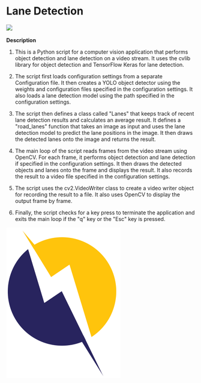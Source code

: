 # Lane Detection
![](https://researchleap.com/wp-content/uploads/2021/12/AI_Drive_Reasoning-002.png)


**Description**

1. This is a Python script for a computer vision application that performs object detection and lane detection on a video stream. It uses the cvlib library for object detection and      TensorFlow Keras for lane detection.

2. The script first loads configuration settings from a separate Configuration file. It then creates a YOLO object detector using the weights and configuration files specified in the configuration settings. It also loads a lane detection model using the path specified in the configuration settings.

3. The script then defines a class called "Lanes" that keeps track of recent lane detection results and calculates an average result. It defines a "road_lanes" function that takes an image as input and uses the lane detection model to predict the lane positions in the image. It then draws the detected lanes onto the image and returns the result.

4. The main loop of the script reads frames from the video stream using OpenCV. For each frame, it performs object detection and lane detection if specified in the configuration settings. It then draws the detected objects and lanes onto the frame and displays the result. It also records the result to a video file specified in the configuration settings.

5. The script uses the cv2.VideoWriter class to create a video writer object for recording the result to a file. It also uses OpenCV to display the output frame by frame.

6. Finally, the script checks for a key press to terminate the application and exits the main loop if the "q" key or the "Esc" key is pressed.

![](Readme_Data/icon.png)
